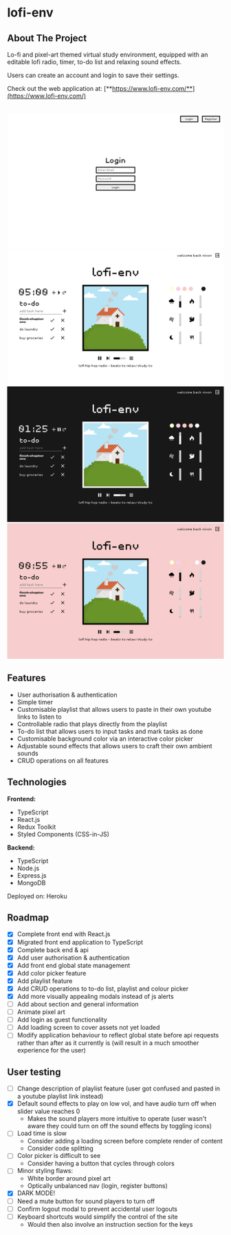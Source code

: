 # lofi-env
## About The Project
Lo-fi and pixel-art themed virtual study environment, equipped with an editable lofi radio, timer, to-do list and relaxing sound effects.

Users can create an account and login to save their settings.

Check out the web application at: [**https://www.lofi-env.com/**](https://www.lofi-env.com/)


<br>

<a href="https://github.com/ni-xon/lofi-env" target="_blank">
  <img src="images/lofi-env-login.png">
  <img src="images/lofi-env-white.png">
  <img src="images/lofi-env-dark.png">
  <img src="images/lofi-env-pink.png">
</a>


## Features
- User authorisation & authentication
- Simple timer
- Customisable playlist that allows users to paste in their own youtube links to listen to
- Controllable radio that plays directly from the playlist
- To-do list that allows users to input tasks and mark tasks as done
- Customisable background color via an interactive color picker
- Adjustable sound effects that allows users to craft their own ambient sounds
- CRUD operations on all features

## Technologies
**Frontend:**
- TypeScript
- React.js
- Redux Toolkit
- Styled Components (CSS-in-JS)

**Backend:**
- TypeScript
- Node.js
- Express.js
- MongoDB

Deployed on: Heroku

## Roadmap
- [x] Complete front end with React.js
- [x] Migrated front end application to TypeScript
- [x] Complete back end & api
- [x] Add user authorisation & authentication
- [x] Add front end global state management
- [x] Add color picker feature
- [x] Add playlist feature
- [x] Add CRUD operations to to-do list, playlist and colour picker
- [x] Add more visually appealing modals instead of js alerts
- [ ] Add about section and general information
- [ ] Animate pixel art
- [ ] Add login as guest functionality
- [ ] Add loading screen to cover assets not yet loaded
- [ ] Modify application behaviour to reflect global state before api requests rather than after as it currently is (will result in a much smoother experience for the user)

## User testing
- [ ] Change description of playlist feature (user got confused and pasted in a youtube playlist link instead)
- [x] Default sound effects to play on low vol, and have audio turn off when slider value reaches 0
  - Makes the sound players more intuitive to operate (user wasn't aware they could turn on off the sound effects by toggling icons)
- [ ] Load time is slow
  - Consider adding a loading screen before complete render of content
  - Consider code splitting
- [ ] Color picker is difficult to see
  - Consider having a button that cycles through colors
- [ ] Minor styling flaws:
  - White border around pixel art
  - Optically unbalanced nav (login, register buttons)
- [x] DARK MODE!
- [ ] Need a mute button for sound players to turn off
- [ ] Confirm logout modal to prevent accidental user logouts
- [ ] Keyboard shortcuts would simplify the control of the site
  - Would then also involve an instruction section for the keys

